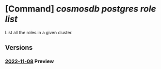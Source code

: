 # [Command] _cosmosdb postgres role list_

List all the roles in a given cluster.

## Versions

### [2022-11-08](/Resources/mgmt-plane/L3N1YnNjcmlwdGlvbnMve30vcmVzb3VyY2Vncm91cHMve30vcHJvdmlkZXJzL21pY3Jvc29mdC5kYmZvcnBvc3RncmVzcWwvc2VydmVyZ3JvdXBzdjIve30vcm9sZXM=/2022-11-08.xml) **Preview**

<!-- mgmt-plane /subscriptions/{}/resourcegroups/{}/providers/microsoft.dbforpostgresql/servergroupsv2/{}/roles 2022-11-08 -->
